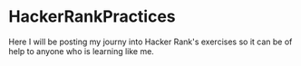 # HackerRankPractices
Here I will be posting my journy into Hacker Rank's exercises so it can be of help to anyone who is learning like me.
